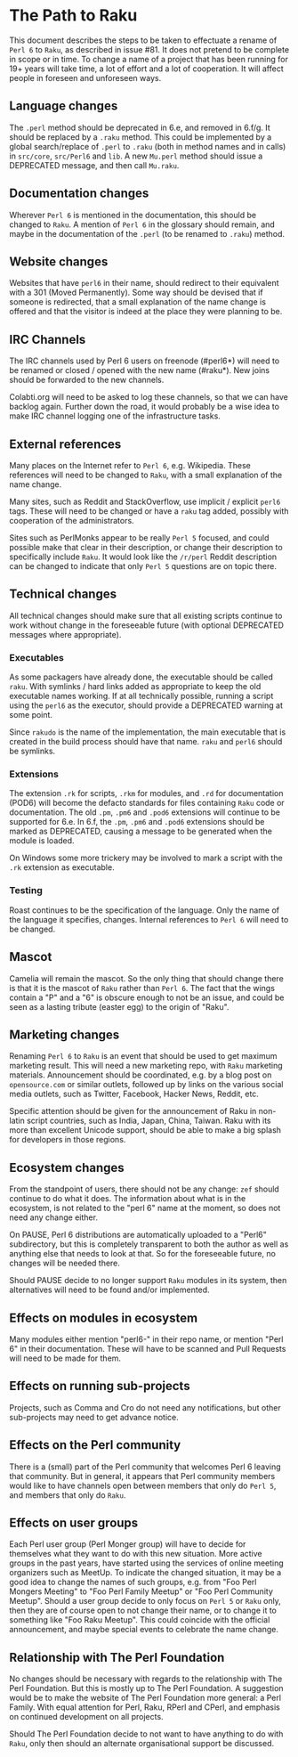 # The Path to Raku

This document describes the steps to be taken to effectuate a rename of
`Perl 6` to `Raku`, as described in issue #81.  It does not pretend to be
complete in scope or in time.  To change a name of a project that has been
running for 19+ years will take time, a lot of effort and a lot of
cooperation.  It will affect people in foreseen and unforeseen ways.

## Language changes

The `.perl` method should be deprecated in 6.e, and removed in 6.f/g.  It
should be replaced by a `.raku` method.  This could be implemented by a
global search/replace of `.perl` to `.raku` (both in method names and in
calls) in `src/core`, `src/Perl6` and `lib`.  A new `Mu.perl` method should
issue a DEPRECATED message, and then call `Mu.raku`.

## Documentation changes

Wherever `Perl 6` is mentioned in the documentation, this should be changed
to `Raku`.  A mention of `Perl 6` in the glossary should remain, and maybe
in the documentation of the `.perl` (to be renamed to `.raku`) method.

## Website changes

Websites that have `perl6` in their name, should redirect to their
equivalent with a 301 (Moved Permanently).  Some way should be devised that
if someone is redirected, that a small explanation of the name change is
offered and that the visitor is indeed at the place they were planning to
be.

## IRC Channels

The IRC channels used by Perl 6 users on freenode (#perl6\*) will need to
be renamed or closed / opened with the new name (#raku\*).  New joins should
be forwarded to the new channels.

Colabti.org will need to be asked to log these channels, so that we can have
backlog again.  Further down the road, it would probably be a wise idea to
make IRC channel logging one of the infrastructure tasks.

## External references

Many places on the Internet refer to `Perl 6`, e.g. Wikipedia.  These
references will need to be changed to `Raku`, with a small explanation of
the name change.

Many sites, such as Reddit and StackOverflow, use implicit / explicit `perl6`
tags.  These will need to be changed or have a `raku` tag added, possibly
with cooperation of the administrators.

Sites such as PerlMonks appear to be really `Perl 5` focused, and could
possible make that clear in their description, or change their description
to specifically include `Raku`.  It would look like the `/r/perl` Reddit
description can be changed to indicate that only `Perl 5` questions are
on topic there.

## Technical changes

All technical changes should make sure that all existing scripts continue
to work without change in the foreseeable future (with optional DEPRECATED
messages where appropriate).

### Executables

As some packagers have already done, the executable should be called `raku`.
With symlinks / hard links added as appropriate to keep the old executable
names working.  If at all technically possible, running a script using the
`perl6` as the executor, should provide a DEPRECATED warning at some point.

Since `rakudo` is the name of the implementation, the main executable that
is created in the build process should have that name.  `raku` and `perl6`
should be symlinks.

### Extensions

The extension `.rk` for scripts, `.rkm` for modules, and `.rd` for
documentation (POD6) will become the defacto standards for files containing
`Raku` code or documentation.  The old `.pm`, `.pm6` and `.pod6` extensions
will continue to be supported for 6.e.  In 6.f, the `.pm`, `.pm6` and `.pod6`
extensions should be marked as DEPRECATED, causing a message to be generated
when the module is loaded.

On Windows some more trickery may be involved to mark a script with the
`.rk` extension as executable.

### Testing

Roast continues to be the specification of the language.  Only the name
of the language it specifies, changes.  Internal references to `Perl 6`
will need to be changed.

## Mascot

Camelia will remain the mascot.  So the only thing that should change there
is that it is the mascot of `Raku` rather than `Perl 6`.  The fact that the
wings contain a "P" and a "6" is obscure enough to not be an issue, and could
be seen as a lasting tribute (easter egg) to the origin of "Raku".

## Marketing changes

Renaming `Perl 6` to `Raku` is an event that should be used to get maximum
marketing result.  This will need a new marketing repo, with `Raku` marketing
materials.  Announcement should be coordinated, e.g. by a blog post on
`opensource.com` or similar outlets, followed up by links on the various
social media outlets, such as Twitter, Facebook, Hacker News, Reddit, etc.

Specific attention should be given for the announcement of Raku in non-latin
script countries, such as India, Japan, China, Taiwan.  Raku with its more
than excellent Unicode support, should be able to make a big splash for
developers in those regions.

## Ecosystem changes

From the standpoint of users, there should not be any change: `zef` should
continue to do what it does.  The information about what is in the ecosystem,
is not related to the "perl 6" name at the moment, so does not need any
change either.

On PAUSE, Perl 6 distributions are automatically uploaded to a "Perl6"
subdirectory, but this is completely transparent to both the author as well
as anything else that needs to look at that.  So for the foreseeable future,
no changes will be needed there.

Should PAUSE decide to no longer support `Raku` modules in its system, then
alternatives will need to be found and/or implemented.

## Effects on modules in ecosystem

Many modules either mention "perl6-" in their repo name, or mention "Perl 6"
in their documentation.  These will have to be scanned and Pull Requests
will need to be made for them.

## Effects on running sub-projects

Projects, such as Comma and Cro do not need any notifications, but other
sub-projects may need to get advance notice.

## Effects on the Perl community

There is a (small) part of the Perl community that welcomes Perl 6 leaving
that community.  But in general, it appears that Perl community members would
like to have channels open between members that only do `Perl 5`, and members
that only do `Raku`.

## Effects on user groups

Each Perl user group (Perl Monger group) will have to decide for themselves
what they want to do with this new situation.  More active groups in the
past years, have started using the services of online meeting organizers
such as MeetUp.  To indicate the changed situation, it may be a good idea
to change the names of such groups, e.g. from "Foo Perl Mongers Meeting" to
"Foo Perl Family Meetup" or "Foo Perl Community Meetup".  Should a user
group decide to only focus on `Perl 5` or `Raku` only, then they are of
course open to not change their name, or to change it to something like
"Foo Raku Meetup".  This could coincide with the official announcement,
and maybe special events to celebrate the name change.

## Relationship with The Perl Foundation

No changes should be necessary with regards to the relationship with The
Perl Foundation.  But this is mostly up to The Perl Foundation.  A suggestion
would be to make the website of The Perl Foundation more general: a Perl
Family.  With equal attention for Perl, Raku, RPerl and CPerl, and emphasis
on continued development on all projects.

Should The Perl Foundation decide to not want to have anything to do with
`Raku`, only then should an alternate organisational support be discussed.
